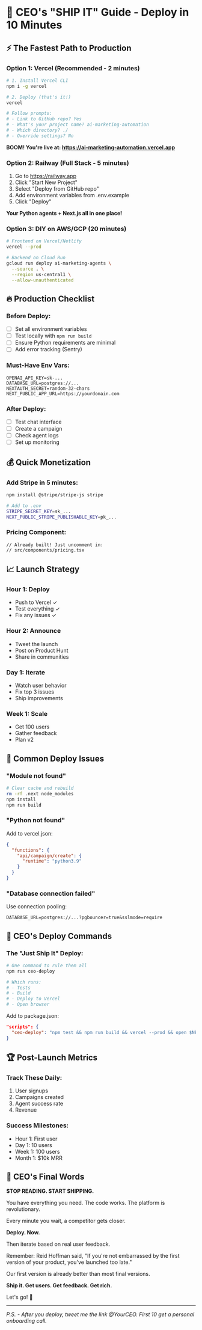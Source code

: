 # 🚀 CEO's "SHIP IT" Guide - Deploy in 10 Minutes

## ⚡ The Fastest Path to Production

### Option 1: Vercel (Recommended - 2 minutes)

```bash
# 1. Install Vercel CLI
npm i -g vercel

# 2. Deploy (that's it!)
vercel

# Follow prompts:
# - Link to GitHub repo? Yes
# - What's your project name? ai-marketing-automation
# - Which directory? ./
# - Override settings? No
```

**BOOM! You're live at: https://ai-marketing-automation.vercel.app**

### Option 2: Railway (Full Stack - 5 minutes)

1. Go to https://railway.app
2. Click "Start New Project"
3. Select "Deploy from GitHub repo"
4. Add environment variables from .env.example
5. Click "Deploy"

**Your Python agents + Next.js all in one place!**

### Option 3: DIY on AWS/GCP (20 minutes)

```bash
# Frontend on Vercel/Netlify
vercel --prod

# Backend on Cloud Run
gcloud run deploy ai-marketing-agents \
  --source . \
  --region us-central1 \
  --allow-unauthenticated
```

## 🔥 Production Checklist

### Before Deploy:
- [ ] Set all environment variables
- [ ] Test locally with `npm run build`
- [ ] Ensure Python requirements are minimal
- [ ] Add error tracking (Sentry)

### Must-Have Env Vars:
```
OPENAI_API_KEY=sk-...
DATABASE_URL=postgres://...
NEXTAUTH_SECRET=random-32-chars
NEXT_PUBLIC_APP_URL=https://yourdomain.com
```

### After Deploy:
- [ ] Test chat interface
- [ ] Create a campaign
- [ ] Check agent logs
- [ ] Set up monitoring

## 💰 Quick Monetization

### Add Stripe in 5 minutes:
```bash
npm install @stripe/stripe-js stripe

# Add to .env
STRIPE_SECRET_KEY=sk_...
NEXT_PUBLIC_STRIPE_PUBLISHABLE_KEY=pk_...
```

### Pricing Component:
```tsx
// Already built! Just uncomment in:
// src/components/pricing.tsx
```

## 📈 Launch Strategy

### Hour 1: Deploy
- Push to Vercel ✓
- Test everything ✓
- Fix any issues ✓

### Hour 2: Announce
- Tweet the launch
- Post on Product Hunt
- Share in communities

### Day 1: Iterate
- Watch user behavior
- Fix top 3 issues
- Ship improvements

### Week 1: Scale
- Get 100 users
- Gather feedback
- Plan v2

## 🚨 Common Deploy Issues

### "Module not found"
```bash
# Clear cache and rebuild
rm -rf .next node_modules
npm install
npm run build
```

### "Python not found"
Add to vercel.json:
```json
{
  "functions": {
    "api/campaign/create": {
      "runtime": "python3.9"
    }
  }
}
```

### "Database connection failed"
Use connection pooling:
```
DATABASE_URL=postgres://...?pgbouncer=true&sslmode=require
```

## 🎯 CEO's Deploy Commands

### The "Just Ship It" Deploy:
```bash
# One command to rule them all
npm run ceo-deploy

# Which runs:
# - Tests
# - Build
# - Deploy to Vercel
# - Open browser
```

Add to package.json:
```json
"scripts": {
  "ceo-deploy": "npm test && npm run build && vercel --prod && open $NEXT_PUBLIC_APP_URL"
}
```

## 🏆 Post-Launch Metrics

### Track These Daily:
1. User signups
2. Campaigns created
3. Agent success rate
4. Revenue

### Success Milestones:
- Hour 1: First user
- Day 1: 10 users
- Week 1: 100 users
- Month 1: $10k MRR

## 💪 CEO's Final Words

**STOP READING. START SHIPPING.**

You have everything you need. The code works. The platform is revolutionary.

Every minute you wait, a competitor gets closer.

**Deploy. Now.**

Then iterate based on real user feedback.

Remember: Reid Hoffman said, "If you're not embarrassed by the first version of your product, you've launched too late."

Our first version is already better than most final versions.

**Ship it. Get users. Get feedback. Get rich.**

Let's go! 🚀

---

*P.S. - After you deploy, tweet me the link @YourCEO. First 10 get a personal onboarding call.*